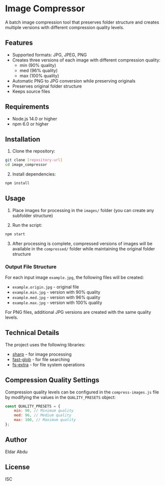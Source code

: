 # Image Compressor

A batch image compression tool that preserves folder structure and creates multiple versions with different compression quality levels.

## Features

- Supported formats: JPG, JPEG, PNG
- Creates three versions of each image with different compression quality:
  - min (90% quality)
  - med (96% quality)
  - max (100% quality)
- Automatic PNG to JPG conversion while preserving originals
- Preserves original folder structure
- Keeps source files

## Requirements

- Node.js 14.0 or higher
- npm 6.0 or higher

## Installation

1. Clone the repository:

```bash
git clone [repository-url]
cd image_compressor
```

2. Install dependencies:

```bash
npm install
```

## Usage

1. Place images for processing in the `images/` folder (you can create any subfolder structure)

2. Run the script:

```bash
npm start
```

3. After processing is complete, compressed versions of images will be available in the `compressed/` folder while maintaining the original folder structure

### Output File Structure

For each input image `example.jpg`, the following files will be created:

- `example.origin.jpg` - original file
- `example.min.jpg` - version with 90% quality
- `example.med.jpg` - version with 96% quality
- `example.max.jpg` - version with 100% quality

For PNG files, additional JPG versions are created with the same quality levels.

## Technical Details

The project uses the following libraries:

- [sharp](https://sharp.pixelplumbing.com/) - for image processing
- [fast-glob](https://github.com/mrmlnc/fast-glob) - for file searching
- [fs-extra](https://github.com/jprichardson/node-fs-extra) - for file system operations

## Compression Quality Settings

Compression quality levels can be configured in the `compress-images.js` file by modifying the values in the `QUALITY_PRESETS` object:

```javascript
const QUALITY_PRESETS = {
	min: 90, // Minimum quality
	med: 96, // Medium quality
	max: 100, // Maximum quality
};
```

## Author

Eldar Abdu

## License

ISC
